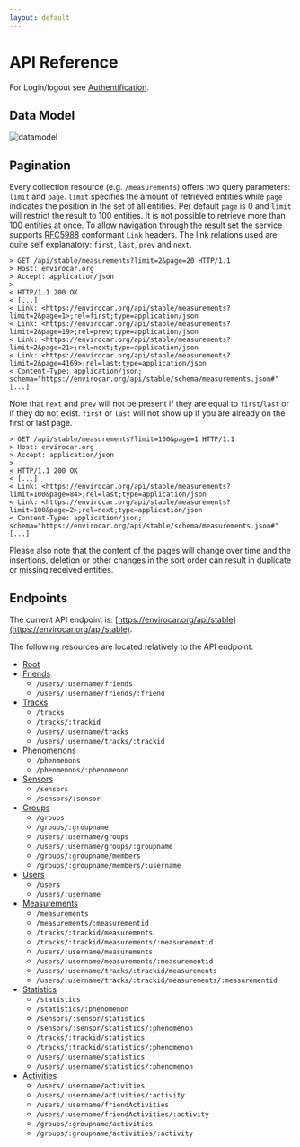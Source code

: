 ```yaml
---
layout: default
---
```

# API Reference
For Login/logout see [Authentification](authentification).

## Data Model
![datamodel][datamodel]

## Pagination

Every collection resource (e.g. `/measurements`) offers two query parameters: `limit` and `page`. `limit` specifies the amount of retrieved entities while `page` indicates the position in the set of all entities. Per default `page` is 0 and `limit` will restrict the result to 100 entities. It is not possible to retrieve more than 100 entities at once. To allow navigation through the result set the service supports [RFC5988][rfc5988] conformant `Link` headers. The link relations used are quite self explanatory: `first`, `last`, `prev` and `next`.

```
> GET /api/stable/measurements?limit=2&page=20 HTTP/1.1
> Host: envirocar.org
> Accept: application/json
> 
< HTTP/1.1 200 OK
< [...]
< Link: <https://envirocar.org/api/stable/measurements?limit=2&page=1>;rel=first;type=application/json
< Link: <https://envirocar.org/api/stable/measurements?limit=2&page=19>;rel=prev;type=application/json
< Link: <https://envirocar.org/api/stable/measurements?limit=2&page=21>;rel=next;type=application/json
< Link: <https://envirocar.org/api/stable/measurements?limit=2&page=4169>;rel=last;type=application/json
< Content-Type: application/json; schema="https://envirocar.org/api/stable/schema/measurements.json#"
[...]

```

Note that `next` and `prev` will not be present if they are equal to `first`/`last` or if they do not exist. `first` or `last` will not show up if you are already on the first or last page.

```
> GET /api/stable/measurements?limit=100&page=1 HTTP/1.1
> Host: envirocar.org
> Accept: application/json
> 
< HTTP/1.1 200 OK
< [...]
< Link: <https://envirocar.org/api/stable/measurements?limit=100&page=84>;rel=last;type=application/json
< Link: <https://envirocar.org/api/stable/measurements?limit=100&page=2>;rel=next;type=application/json
< Content-Type: application/json; schema="https://envirocar.org/api/stable/schema/measurements.json#"
[...]
```

Please also note that the content of the pages will change over time and the insertions, deletion or other changes in the sort order can result in duplicate or missing received entities.

## Endpoints

The current API endpoint is: [https://envirocar.org/api/stable](https://envirocar.org/api/stable).

The following resources are located relatively to the API endpoint:

* [Root](root)
* [Friends](friends)
    * `/users/:username/friends`
    * `/users/:username/friends/:friend`
* [Tracks](tracks)
    * `/tracks`
    * `/tracks/:trackid`
    * `/users/:username/tracks`
    * `/users/:username/tracks/:trackid`
* [Phenomenons](phenomenons)
    * `/phenmenons`
    * `/phenmenons/:phenomenon`
* [Sensors](sensors)
    * `/sensors`
    * `/sensors/:sensor`
* [Groups](groups)
    * `/groups`
    * `/groups/:groupname`
    * `/users/:username/groups`
    * `/users/:username/groups/:groupname`
    * `/groups/:groupname/members`
    * `/groups/:groupname/members/:username`
* [Users](users)
    * `/users`
    * `/users/:username`
* [Measurements](measurements)
    * `/measurements`
    * `/measurements/:measurementid`
    * `/tracks/:trackid/measurements`
    * `/tracks/:trackid/measurements/:measurementid`
    * `/users/:username/measurements`
    * `/users/:username/measurements/:measurementid`
    * `/users/:username/tracks/:trackid/measurements`
    * `/users/:username/tracks/:trackid/measurements/:measurementid`
* [Statistics](statistics)
    * `/statistics`
    * `/statistics/:phenomenon`
    * `/sensors/:sensor/statistics`
    * `/sensors/:sensor/statistics/:phenomenon`
    * `/tracks/:trackid/statistics`
    * `/tracks/:trackid/statistics/:phenomenon`
    * `/users/:username/statistics`
    * `/users/:username/statistics/:phenomenon`
* [Activities](activities)
    * `/users/:username/activities`
    * `/users/:username/activities/:activity`
    * `/users/:username/friendActivities`
    * `/users/:username/friendActivities/:activity`
    * `/groups/:groupname/activities`
    * `/groups/:groupname/activities/:activity`

[datamodel]: {{site.url}}/images/datamodel.png "Data model"
[rfc5988]: http://tools.ietf.org/html/rfc5988 "RFC 5988: Web Linking"
